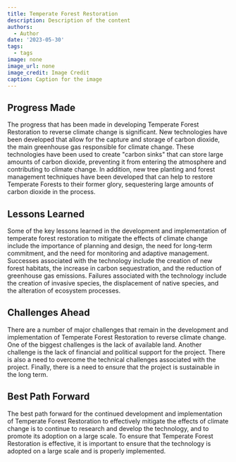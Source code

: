 ```yaml
---
title: Temperate Forest Restoration
description: Description of the content
authors:
  - Author
date: '2023-05-30'
tags:
  - tags
image: none
image_url: none
image_credit: Image Credit
caption: Caption for the image
---
```


## Progress Made

The progress that has been made in developing Temperate Forest Restoration to reverse climate change is significant. New technologies have been developed that allow for the capture and storage of carbon dioxide, the main greenhouse gas responsible for climate change. These technologies have been used to create "carbon sinks" that can store large amounts of carbon dioxide, preventing it from entering the atmosphere and contributing to climate change. In addition, new tree planting and forest management techniques have been developed that can help to restore Temperate Forests to their former glory, sequestering large amounts of carbon dioxide in the process.

## Lessons Learned

Some of the key lessons learned in the development and implementation of temperate forest restoration to mitigate the effects of climate change include the importance of planning and design, the need for long-term commitment, and the need for monitoring and adaptive management. Successes associated with the technology include the creation of new forest habitats, the increase in carbon sequestration, and the reduction of greenhouse gas emissions. Failures associated with the technology include the creation of invasive species, the displacement of native species, and the alteration of ecosystem processes.

## Challenges Ahead

There are a number of major challenges that remain in the development and implementation of Temperate Forest Restoration to reverse climate change. One of the biggest challenges is the lack of available land. Another challenge is the lack of financial and political support for the project. There is also a need to overcome the technical challenges associated with the project. Finally, there is a need to ensure that the project is sustainable in the long term.

## Best Path Forward

The best path forward for the continued development and implementation of Temperate Forest Restoration to effectively mitigate the effects of climate change is to continue to research and develop the technology, and to promote its adoption on a large scale. To ensure that Temperate Forest Restoration is effective, it is important to ensure that the technology is adopted on a large scale and is properly implemented.

